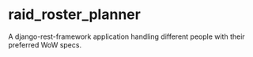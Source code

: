 # raid_roster_planner
A django-rest-framework application handling different people with their preferred WoW specs. 
